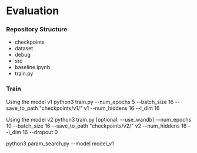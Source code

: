 # Evaluation

### Repository Structure
- checkpoints
- dataset
- debug
- src
- baseline.ipynb
- train.py

### Train
Using the model v1
python3 train.py --num_epochs 5 --batch_size 16 --save_to_path "checkpoints/v1/"  v1 --num_hiddens 16 --l_dim 16

Using the model v2
python3 train.py [optional: --use_wandb] --num_epochs 10 --batch_size 16 --save_to_path "checkpoints/v2/" v2 --num_hiddens 16 --l_dim 16 --dropout 0 

python3 param_search.py --model model_v1